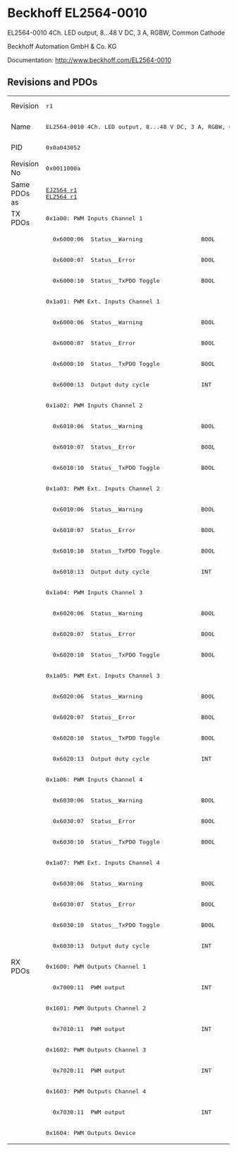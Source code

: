 # Beckhoff EL2564-0010

EL2564-0010 4Ch. LED output, 8...48 V DC, 3 A, RGBW, Common Cathode

Beckhoff Automation GmbH & Co. KG

Documentation: <a href="http://www.beckhoff.com/EL2564-0010">http://www.beckhoff.com/EL2564-0010</a>

## Revisions and PDOs
<table>
<tr >
<td class="first">Revision</td>
<td ><pre>r1</pre></td>
</tr>
<tr >
<td class="first">Name</td>
<td ><pre>EL2564-0010 4Ch. LED output, 8...48 V DC, 3 A, RGBW, Common Cathode</pre></td>
</tr>
<tr >
<td class="first">PID</td>
<td ><pre>0x0a043052</pre></td>
</tr>
<tr >
<td class="first">Revision No</td>
<td ><pre>0x0011000a</pre></td>
</tr>
<tr >
<td class="first">Same PDOs as</td>
<td ><pre><a href="EJ2564">EJ2564 r1</a><br/><a href="EL2564">EL2564 r1</a></pre></td>
</tr>
<tr class="txpdo pdosection">
<td class="first" rowspan=36 valign=top>TX PDOs</td>
<td><pre>0x1a00: PWM Inputs Channel 1</pre></td>
<td></td>
</tr>
<tr class="txpdo">
<td class="first"><pre>  0x6000:06  Status__Warning                 BOOL</pre></td>
</tr>
<tr class="txpdo">
<td class="first"><pre>  0x6000:07  Status__Error                   BOOL</pre></td>
</tr>
<tr class="txpdo">
<td class="first"><pre>  0x6000:10  Status__TxPDO Toggle            BOOL</pre></td>
</tr>
<tr class="txpdo pdosection">
<td class="first"><pre>0x1a01: PWM Ext. Inputs Channel 1</pre></td>
</tr>
<tr class="txpdo">
<td class="first"><pre>  0x6000:06  Status__Warning                 BOOL</pre></td>
</tr>
<tr class="txpdo">
<td class="first"><pre>  0x6000:07  Status__Error                   BOOL</pre></td>
</tr>
<tr class="txpdo">
<td class="first"><pre>  0x6000:10  Status__TxPDO Toggle            BOOL</pre></td>
</tr>
<tr class="txpdo">
<td class="first"><pre>  0x6000:13  Output duty cycle               INT</pre></td>
</tr>
<tr class="txpdo pdosection">
<td class="first"><pre>0x1a02: PWM Inputs Channel 2</pre></td>
</tr>
<tr class="txpdo">
<td class="first"><pre>  0x6010:06  Status__Warning                 BOOL</pre></td>
</tr>
<tr class="txpdo">
<td class="first"><pre>  0x6010:07  Status__Error                   BOOL</pre></td>
</tr>
<tr class="txpdo">
<td class="first"><pre>  0x6010:10  Status__TxPDO Toggle            BOOL</pre></td>
</tr>
<tr class="txpdo pdosection">
<td class="first"><pre>0x1a03: PWM Ext. Inputs Channel 2</pre></td>
</tr>
<tr class="txpdo">
<td class="first"><pre>  0x6010:06  Status__Warning                 BOOL</pre></td>
</tr>
<tr class="txpdo">
<td class="first"><pre>  0x6010:07  Status__Error                   BOOL</pre></td>
</tr>
<tr class="txpdo">
<td class="first"><pre>  0x6010:10  Status__TxPDO Toggle            BOOL</pre></td>
</tr>
<tr class="txpdo">
<td class="first"><pre>  0x6010:13  Output duty cycle               INT</pre></td>
</tr>
<tr class="txpdo pdosection">
<td class="first"><pre>0x1a04: PWM Inputs Channel 3</pre></td>
</tr>
<tr class="txpdo">
<td class="first"><pre>  0x6020:06  Status__Warning                 BOOL</pre></td>
</tr>
<tr class="txpdo">
<td class="first"><pre>  0x6020:07  Status__Error                   BOOL</pre></td>
</tr>
<tr class="txpdo">
<td class="first"><pre>  0x6020:10  Status__TxPDO Toggle            BOOL</pre></td>
</tr>
<tr class="txpdo pdosection">
<td class="first"><pre>0x1a05: PWM Ext. Inputs Channel 3</pre></td>
</tr>
<tr class="txpdo">
<td class="first"><pre>  0x6020:06  Status__Warning                 BOOL</pre></td>
</tr>
<tr class="txpdo">
<td class="first"><pre>  0x6020:07  Status__Error                   BOOL</pre></td>
</tr>
<tr class="txpdo">
<td class="first"><pre>  0x6020:10  Status__TxPDO Toggle            BOOL</pre></td>
</tr>
<tr class="txpdo">
<td class="first"><pre>  0x6020:13  Output duty cycle               INT</pre></td>
</tr>
<tr class="txpdo pdosection">
<td class="first"><pre>0x1a06: PWM Inputs Channel 4</pre></td>
</tr>
<tr class="txpdo">
<td class="first"><pre>  0x6030:06  Status__Warning                 BOOL</pre></td>
</tr>
<tr class="txpdo">
<td class="first"><pre>  0x6030:07  Status__Error                   BOOL</pre></td>
</tr>
<tr class="txpdo">
<td class="first"><pre>  0x6030:10  Status__TxPDO Toggle            BOOL</pre></td>
</tr>
<tr class="txpdo pdosection">
<td class="first"><pre>0x1a07: PWM Ext. Inputs Channel 4</pre></td>
</tr>
<tr class="txpdo">
<td class="first"><pre>  0x6030:06  Status__Warning                 BOOL</pre></td>
</tr>
<tr class="txpdo">
<td class="first"><pre>  0x6030:07  Status__Error                   BOOL</pre></td>
</tr>
<tr class="txpdo">
<td class="first"><pre>  0x6030:10  Status__TxPDO Toggle            BOOL</pre></td>
</tr>
<tr class="txpdo">
<td class="first"><pre>  0x6030:13  Output duty cycle               INT</pre></td>
</tr>
<tr class="rxpdo pdosection">
<td class="first" rowspan=9 valign=top>RX PDOs</td>
<td><pre>0x1600: PWM Outputs Channel 1</pre></td>
<td></td>
</tr>
<tr class="rxpdo">
<td class="first"><pre>  0x7000:11  PWM output                      INT</pre></td>
</tr>
<tr class="rxpdo pdosection">
<td class="first"><pre>0x1601: PWM Outputs Channel 2</pre></td>
</tr>
<tr class="rxpdo">
<td class="first"><pre>  0x7010:11  PWM output                      INT</pre></td>
</tr>
<tr class="rxpdo pdosection">
<td class="first"><pre>0x1602: PWM Outputs Channel 3</pre></td>
</tr>
<tr class="rxpdo">
<td class="first"><pre>  0x7020:11  PWM output                      INT</pre></td>
</tr>
<tr class="rxpdo pdosection">
<td class="first"><pre>0x1603: PWM Outputs Channel 4</pre></td>
</tr>
<tr class="rxpdo">
<td class="first"><pre>  0x7030:11  PWM output                      INT</pre></td>
</tr>
<tr class="rxpdo pdosection">
<td class="first"><pre>0x1604: PWM Outputs Device</pre></td>
</tr>
</table>
